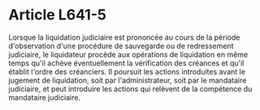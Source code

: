 # Article L641-5

Lorsque la liquidation judiciaire est prononcée au cours de la période d'observation d'une procédure de sauvegarde ou de redressement judiciaire, le liquidateur procède aux opérations de liquidation en même temps qu'il achève éventuellement la vérification des créances et qu'il établit l'ordre des créanciers. Il poursuit les actions introduites avant le jugement de liquidation, soit par l'administrateur, soit par le mandataire judiciaire, et peut introduire les actions qui relèvent de la compétence du mandataire judiciaire.